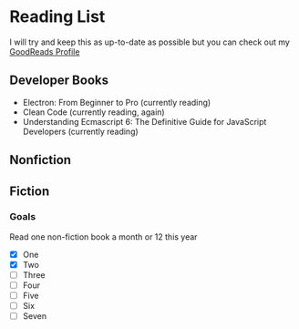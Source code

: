 # Reading List
I will try and keep this as up-to-date as possible but you can check out my [GoodReads Profile](https://www.goodreads.com/user/show/76416288-shane-connor)

## Developer Books
* Electron: From Beginner to Pro (currently reading)
* Clean Code (currently reading, again)
* Understanding Ecmascript 6: The Definitive Guide for JavaScript Developers (currently reading)

## Nonfiction

## Fiction


### Goals
Read one non-fiction book a month or 12 this year
* [X] One
* [X] Two
* [ ] Three
* [ ] Four
* [ ] Five
* [ ] Six
* [ ] Seven
